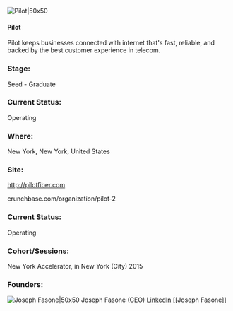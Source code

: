 

![Pilot|50x50](https://apimg.techstars.com/connect/images/image_files/600f41ef6a498b00080000a9/original/pilot.jpg)

#### Pilot
Pilot keeps businesses connected with internet that's fast, reliable, and backed by the best customer experience in telecom.

### Stage: 
Seed - Graduate 

### Current Status: 
Operating

### Where:
New York, New York, United States

### Site:
http://pilotfiber.com



crunchbase.com/organization/pilot-2

### Current Status: 
Operating

### Cohort/Sessions: 
New York Accelerator, in New York (City) 2015

### Founders: 

![Joseph Fasone|50x50](https://apimg.techstars.com/connect/images/image_files/5510b132740ea7a816000019/original/1829739.jpg) Joseph Fasone (CEO) [LinkedIn](https://linkedin.com/in/jpfasone) [[Joseph Fasone]]


